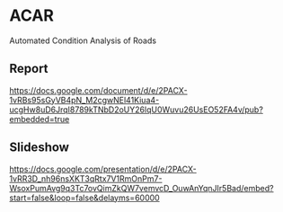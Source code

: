 # ACAR
Automated Condition Analysis of Roads

## Report

https://docs.google.com/document/d/e/2PACX-1vRBs95sGyVB4pN_M2cgwNEl41Kiua4-ucgHw8uD6JrqI8789kTNbD2oUY26lqU0Wuvu26UsEO52FA4v/pub?embedded=true

## Slideshow
https://docs.google.com/presentation/d/e/2PACX-1vRR3D_nh96nsXKT3qRtx7V1RmOnPm7-WsoxPumAvg9q3Tc7ovQimZkQW7vemvcD_OuwAnYqnJIr5Bad/embed?start=false&loop=false&delayms=60000


  
